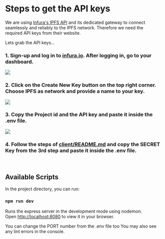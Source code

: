 
# Steps to get the API keys

We are using [Infura's IPFS API](https://docs.infura.io/infura/networks/ipfs) and its dedicated gateway to connect seamlessly and reliably to the IPFS network. Therefore we need the required API keys from their website.

Lets grab the API keys...

### 1. Sign-up and log in to [infura.io](https://infura.io/). After logging in, go to your dashboard.  
<img src="https://user-images.githubusercontent.com/63467479/190861769-991597fb-ed03-4138-ba84-ea7cc6397b2a.png">

### 2. Click on the Create New Key button on the top right corner. Choose IPFS as network and provide a name to your key.
<img src="https://user-images.githubusercontent.com/63467479/190861933-611da204-dfc8-49a8-8c79-dfd8fa2de747.png">

### 3. Copy the Project id and the API key and paste it inside the .env file. 
<img src="https://user-images.githubusercontent.com/63467479/190862011-0db5fe8c-ef57-4e67-9b24-a3f012632023.png">

### 4. Follow the steps of [client/README.md](../client/README.md) and copy the SECRET Key from the 3rd step and paste it inside the .env file.

</br>

## Available Scripts

In the project directory, you can run:

### `npm run dev`

Runs the express server in the development mode using nodemon.\
Open [http://localhost:8080](http://localhost:8080) to view it in your browser.

You can change the PORT number from the .env file too
You may also see any lint errors in the console.
